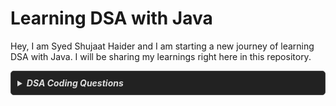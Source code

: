 # Learning DSA with Java

Hey, I am Syed Shujaat Haider and I am starting a new journey of learning DSA with Java. I will be sharing my learnings right here in this repository.

<details style="
  border: 1px solid #444;
  border-radius: 5px;
  padding: 10px;
  background-color: #222;
  color: #ddd;
">
    <summary style="
    cursor: pointer;
    font-weight: bold;
    color: #ddd;
  ">
        <em>DSA Coding Questions</em>
    </summary>

# DSA Coding Questions Topicwise With Notes
  <div style="
    display: flex;
    justify-content: center;
  ">
  
| Topic       | Question           | Platform          | Solution          |
|-------------|--------------------|-------------------|-------------------|
| Array       | Largest Element in Array  | [GeeksforGeeks](https://www.geeksforgeeks.org/problems/largest-element-in-array4009/0)   | [Notes](/IntermediateJAVA/Arrays/Striver's%20Array%20Series/Day1-Basic.md/#question-01--largest-element-in-array)   |
|             | Question 02  | [GeeksforGeeks](Platform_Link)   | [Notes](Notes)   |
| Linked List | Question 01  | [HackerRank](Platform_Link)   | [Notes](Notes)   |
|             | Question 02  | [CodeSignal](Platform_Link)   | [Notes](Notes)   |
| Sorting     | Question 01  | [LeetCode](Platform_Link)   | [Notes](Notes)   |
|             | Question 02  | [GeeksforGeeks](Platform_Link)   | [Notes](Notes)   |

</div>

> 💡 **Tip**: Click on Notes to see detailed notes for a particular question. 

</details>
